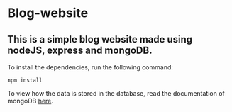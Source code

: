 # Blog-website

## This is a simple blog website made using nodeJS, express and mongoDB.

To install the dependencies, run the following command: 
```
npm install
```

To view how the data is stored in the database, read the documentation of mongoDB [here](https://www.mongodb.com/docs/manual/introduction/).

